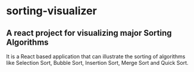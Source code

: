 # sorting-visualizer

## A react project for visualizing major Sorting Algorithms

It is a React based application that can illustrate the sorting of algorithms like Selection Sort, Bubble Sort, Insertion Sort, Merge Sort and Quick Sort.
